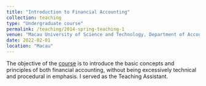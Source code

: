 ```yaml
---
title: "Introduction to Financial Accounting"
collection: teaching
type: "Undergraduate course"
permalink: /teaching/2014-spring-teaching-1
venue: "Macau University of Science and Technology, Department of Accounting and Finance"
date: 2022-02-01
location: "Macau"
---
```


The objective of the [course](https://msb.must.edu.mo/page/id-3506.html) is to introduce the basic concepts and principles of both financial accounting, without being excessively technical and procedural in emphasis. I served as the Teaching Assistant.
